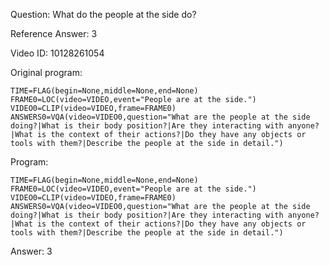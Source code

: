 Question: What do the people at the side do?

Reference Answer: 3

Video ID: 10128261054

Original program:

```
TIME=FLAG(begin=None,middle=None,end=None)
FRAME0=LOC(video=VIDEO,event="People are at the side.")
VIDEO0=CLIP(video=VIDEO,frame=FRAME0)
ANSWERS0=VQA(video=VIDEO0,question="What are the people at the side doing?|What is their body position?|Are they interacting with anyone?|What is the context of their actions?|Do they have any objects or tools with them?|Describe the people at the side in detail.")
```

Program:

```
TIME=FLAG(begin=None,middle=None,end=None)
FRAME0=LOC(video=VIDEO,event="People are at the side.")
VIDEO0=CLIP(video=VIDEO,frame=FRAME0)
ANSWERS0=VQA(video=VIDEO0,question="What are the people at the side doing?|What is their body position?|Are they interacting with anyone?|What is the context of their actions?|Do they have any objects or tools with them?|Describe the people at the side in detail.")
```

Answer: 3

